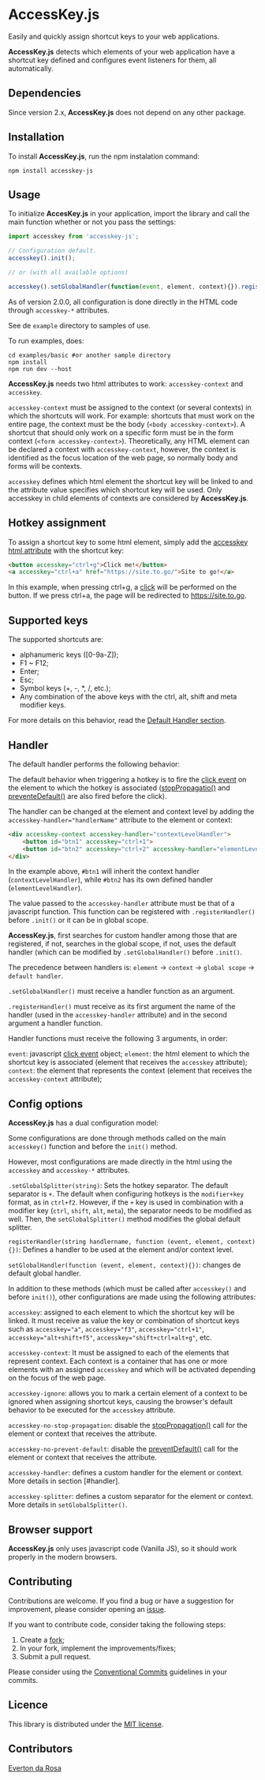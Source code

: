 # AccessKey.js
Easily and quickly assign shortcut keys to your web applications.

**AccessKey.js** detects which elements of your web application have a shortcut key defined and configures event listeners for them, all automatically.

## Dependencies

Since version 2.x, **AccessKey.js** does not depend on any other package.

## Installation

To install **AccessKey.js**, run the npm instalation command:

`npm install accesskey-js`

## Usage

To initialize **AccesKey.js** in your application, import the library and call the main function whether or not you pass the settings:

```javascript
import accesskey from 'accesskey-js';

// Configuration default.
accesskey().init();

// or (with all available options)

accesskey().setGlobalHandler(function(event, element, context){}).registerHandler('handlerName', function(event, element, context){}).setGlobalSplitter('');

```

As of version 2.0.0, all configuration is done directly in the HTML code through `accesskey-*` attributes.

See de `example` directory to samples of use.

To run examples, does:

```
cd examples/basic #or another sample directory
npm install
npm run dev --host
```

**AccessKey.js** needs two html attributes to work: `accesskey-context` and `accesskey`.

`accesskey-context` must be assigned to the context (or several contexts) in which the shortcuts will work. For example: shortcuts that must work on the entire page, the context must be the body (`<body accesskey-context>`). A shortcut that should only work on a specific form must be in the form context (`<form accesskey-context>`). Theoretically, any HTML element can be declared a context with `accesskey-context`, however, the context is identified as the focus location of the web page, so normally body and forms will be contexts.

`accesskey` defines which html element the shortcut key will be linked to and the attribute value specifies which shortcut key will be used. Only accesskey in child elements of contexts are considered by **AccessKey.js**.

## Hotkey assignment

To assign a shortcut key to some html element, simply add the [accesskey html attribute](https://developer.mozilla.org/en-US/docs/Web/HTML/Global_attributes/accesskey) with the shortcut key:

```html
<button accesskey="ctrl+g">Click me!</button>
<a accesskey="ctrl+a" href="https://site.to.go/">Site to go!</a>
```

In this example, when pressing ctrl+g, a [click](https://developer.mozilla.org/en-US/docs/Web/API/Element/click_event) will be performed on the button. If we press ctrl+a, the page will be redirected to https://site.to.go.

## Supported keys

The supported shortcuts are:

- alphanumeric keys ([0-9a-Z]);
- F1 ~ F12;
- Enter;
- Esc;
- Symbol keys (+, -, *, /, etc.);
- Any combination of the above keys with the ctrl, alt, shift and meta modifier keys.

For more details on this behavior, read the [Default Handler section](#default-handler).

## Handler

The default handler performs the following behavior:

The default behavior when triggering a hotkey is to fire the [click event](https://developer.mozilla.org/en-US/docs/Web/API/Element/click_event) on the element to which the hotkey is associated ([stopPropagatio()](https://developer.mozilla.org/en-US/docs/Web/API/Event/stopPropagation) and [preventeDefault()](https://developer.mozilla.org/en-US/docs/Web/API/Event/preventDefault) are also fired before the click).

The handler can be changed at the element and context level by adding the `accesskey-handler="handlerName"` attribute to the element or context:

```html
<div accesskey-context accesskey-handler="contextLevelHandler">
    <button id="btn1" accesskey="ctrl+1">
    <button id="btn2" accesskey="ctrl+2" accesskey-handler="elementLevelHandler">
</div>
```

In the example above, `#btn1` will inherit the context handler (`contextLevelHandler`), while `#btn2` has its own defined handler (`elementLevelHandler`).

The value passed to the `accesskey-handler` attribute must be that of a javascript function. This function can be registered with `.registerHandler()` before `.init()` or it can be in global scope.

**AccessKey.js**, first searches for custom handler among those that are registered, if not, searches in the global scope, if not, uses the default handler (which can be modified by `.setGlobalHandler()` before `.init()`.

The precedence between handlers is: `element` -> `context` -> `global scope` -> `default handler`.

`.setGlobalHandler()` must receive a handler function as an argument.

`.registerHandler()` must receive as its first argument the name of the handler (used in the `accesskey-handler` attribute) and in the second argument a handler function.

Handler functions must receive the following 3 arguments, in order:

`event`: javascript [click event](https://developer.mozilla.org/en-US/docs/Web/API/Element/click_event) object;
`element`: the html element to which the shortcut key is associated (element that receives the `accesskey` attribute);
`context`: the element that represents the context (element that receives the `accesskey-context` attribute);

## Config options

**AccessKey.js** has a dual configuration model:

Some configurations are done through methods called on the main `accesskey()` function and before the `init()` method.

However, most configurations are made directly in the html using the `accesskey` and `accesskey-*` attributes.

`.setGlobalSplitter(string)`: Sets the hotkey separator. The default separator is `+`. The default when configuring hotkeys is the `modifier+key` format, as in `ctrl+f2`. However, if the `+` key is used in combination with a modifier key (`ctrl`, `shift`, `alt`, `meta`), the separator needs to be modified as well. Then, the `setGlobalSplitter()` method modifies the global default splitter.

`registerHandler(string handlername, function (event, element, context){})`: Defines a handler to be used at the element and/or context level.

`setGlobalHandler(function (event, element, context){})`: changes de default global handler.

In addition to these methods (which must be called after `accesskey()` and before `init()`), other configurations are made using the following attributes:

`accesskey`: assigned to each element to which the shortcut key will be linked. It must receive as value the key or combination of shortcut keys such as `accesskey="a"`, `accesskey="f3"`, `accesskey="ctrl+1"`, `accesskey="alt+shift+f5"`, `accesskey="shift+ctrl+alt+g"`, etc.

`accesskey-context`: It must be assigned to each of the elements that represent context. Each context is a container that has one or more elements with an assigned `accesskey` and which will be activated depending on the focus of the web page.

`accesskey-ignore`: allows you to mark a certain element of a context to be ignored when assigning shortcut keys, causing the browser's default behavior to be executed for the `accesskey` attribute.

`accesskey-no-stop-propagation`: disable the [stopPropagation()](https://developer.mozilla.org/en-US/docs/Web/API/Event/stopPropagation) call for the element or context that receives the attribute.

`accesskey-no-prevent-default`: disable the [preventDefault()](https://developer.mozilla.org/en-US/docs/Web/API/Event/preventDefault) call for the element or context that receives the attribute.

`accesskey-handler`: defines a custom handler for the element or context. More details in section [#handler].

`accesskey-splitter`: defines a custom separator for the element or context. More details in `setGlobalSplitter()`.

## Browser support

**AccessKey.js** only uses javascript code (Vanilla JS), so it should work properly in the modern browsers.

## Contributing

Contributions are welcome. If you find a bug or have a suggestion for improvement, please consider opening an [issue](https://github.com/everton3x/accesskey-js/issues).

If you want to contribute code, consider taking the following steps:

1. Create a [fork](https://github.com/everton3x/accesskey-js/fork);
2. In your fork, implement the improvements/fixes;
3. Submit a pull request.

Please consider using the [Conventional Commits](conventionalcommits.org) guidelines in your commits.

## Licence
This library is distributed under the [MIT license](https://opensource.org/license/MIT).

## Contributors

[Everton da Rosa](https://github.com/everton3x)
